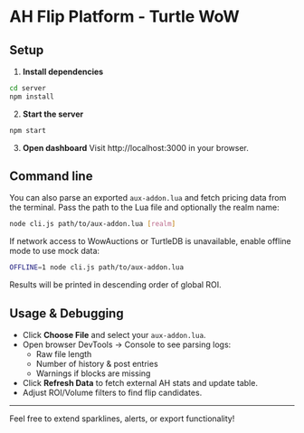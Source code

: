 # AH Flip Platform - Turtle WoW

## Setup

1. **Install dependencies**
```bash
cd server
npm install
```

2. **Start the server**
```bash
npm start
```

3. **Open dashboard**
Visit http://localhost:3000 in your browser.

## Command line

You can also parse an exported `aux-addon.lua` and fetch pricing data from the
terminal. Pass the path to the Lua file and optionally the realm name:

```bash
node cli.js path/to/aux-addon.lua [realm]
```



If network access to WowAuctions or TurtleDB is unavailable, enable offline mode
to use mock data:

```bash
OFFLINE=1 node cli.js path/to/aux-addon.lua
```


Results will be printed in descending order of global ROI.

## Usage & Debugging

- Click **Choose File** and select your `aux-addon.lua`.
- Open browser DevTools → Console to see parsing logs:
  - Raw file length
  - Number of history & post entries
  - Warnings if blocks are missing
- Click **Refresh Data** to fetch external AH stats and update table.
- Adjust ROI/Volume filters to find flip candidates.

---
Feel free to extend sparklines, alerts, or export functionality!

